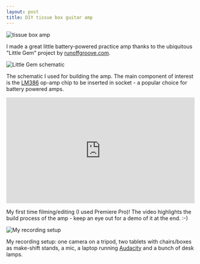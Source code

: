 ```yaml
---
layout: post
title: DIY tissue box guitar amp
---
```


<p class="image"><img alt="tissue box amp" src="https://lh4.googleusercontent.com/-6Pwhv_PmRQk/U273aSq_PuI/AAAAAAAAA6E/DksbesaOTTM/w850/8202154712_dfff97bab7_b.jpg" /></p>

I made a great little battery-powered practice amp thanks to the ubiquitous "Little Gem" project by [runoffgroove.com](http://www.runoffgroove.com/littlegem.html).

![Little Gem schematic](https://lh3.googleusercontent.com/-X8sUApMtOhM/UNEB4o8zwOI/AAAAAAAAArY/oQHvUsvDA2U/w500/amp-diagram.png)

The schematic I used for building the amp. The main component of interest is the [LM386](http://en.wikipedia.org/wiki/LM386) op-amp chip to be inserted in socket - a popular choice for battery powered amps.

<p class="video"><iframe src="http://player.vimeo.com/video/53911083?badge=0&amp;title=0&amp;byline=0&amp;portrait=0" allowfullscreen="allowfullscreen" frameborder="0" height="281" width="500"><a href='https://vimeo.com/53911083'>Watch DIY tissue box amp jam on vimeo</a></iframe></p>

My first time filming/editing (I used Premiere Pro)! The video highlights the build process of the amp - keep an eye out for a demo of it at the end. :-)

<p class="image"><img alt="My recording setup" src="https://lh5.googleusercontent.com/-r3Fdh_wOtw0/U273aAXrYYI/AAAAAAAAA6A/LVYNkl5d3Hg/w850/8201093129_36e783c3d7_b.jpg" /></p>

My recording setup: one camera on a tripod, two tablets with chairs/boxes as make-shift stands, a mic, a laptop running [Audacity](http://audacity.sourceforge.net/) and a bunch of desk lamps.